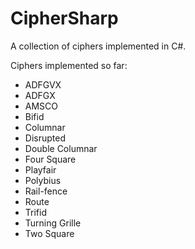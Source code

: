 # CipherSharp
A collection of ciphers implemented in C#.

Ciphers implemented so far:

- ADFGVX
- ADFGX
- AMSCO
- Bifid
- Columnar
- Disrupted
- Double Columnar
- Four Square
- Playfair
- Polybius
- Rail-fence
- Route
- Trifid
- Turning Grille
- Two Square
